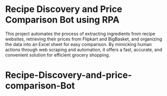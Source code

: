 # Recipe Discovery and Price Comparison Bot using RPA 
This project automates the process of extracting ingredients from recipe websites, retrieving their prices from Flipkart and BigBasket, and organizing the data into an Excel sheet for easy comparison. By mimicking human actions through web scraping and automation, it offers a fast, accurate, and convenient solution for efficient grocery shopping.
# Recipe-Discovery-and-price-comparison-Bot
